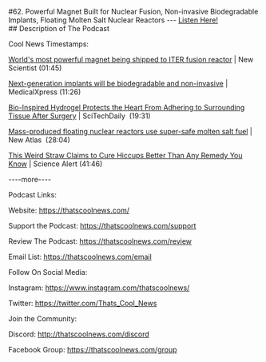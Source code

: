 #62. Powerful Magnet Built for Nuclear Fusion, Non-invasive Biodegradable Implants, Floating Molten Salt Nuclear Reactors
        ---
        [Listen Here!](https://thatscoolnews.podbean.com/e/62-powerful-magnet-built-for-nuclear-fusion-non-invasive-biodegradable-implants-floating-molten-salt-nuclear-reactors/) \
        ## Description of The Podcast
        <p>Cool News Timestamps:</p>

<p><a href='https://www.newscientist.com/article/2280763-worlds-most-powerful-magnet-being-shipped-to-iter-fusion-reactor/?utm_term=Autofeed&utm_campaign=echobox&utm_medium=social&utm_source=Twitter#Echobox=1623862298'>World's most powerful magnet being shipped to ITER fusion reactor</a> | New Scientist (01:45)</p>

<p><a href='https://medicalxpress.com/news/2021-06-next-generation-implants-biodegradable-non-invasive.html'>Next-generation implants will be biodegradable and non-invasive</a> | MedicalXpress (11:26)</p>

<p><a href='https://scitechdaily.com/bio-inspired-hydrogel-protects-the-heart-from-adhering-to-surrounding-tissue-after-surgery/'>Bio-Inspired Hydrogel Protects the Heart From Adhering to Surrounding Tissue After Surgery</a> | SciTechDaily  (19:31)</p>

<p><a href='https://newatlas.com/energy/seaborg-floating-nuclear-reactor-barge/'>Mass-produced floating nuclear reactors use super-safe molten salt fuel</a> | New Atlas  (28:04)</p>

<p><a href='https://www.sciencealert.com/this-special-straw-could-fix-hiccups-better-than-most-home-remedies'>This Weird Straw Claims to Cure Hiccups Better Than Any Remedy You Know</a> | Science Alert (41:46)</p>

<p>----more----</p>

Podcast Links:
<p style="text-align:left;">Website: <a href='https://thatscoolnews.com/'>https://thatscoolnews.com/</a></p>

<p style="text-align:left;">Support the Podcast: <a href='https://thatscoolnews.com/support'>https://thatscoolnews.com/support</a></p>

<p style="text-align:left;">Review The Podcast: <a href='https://thatscoolnews.com/review/'>https://thatscoolnews.com/review</a></p>

<p style="text-align:left;">Email List: <a href='https://thatscoolnews.com/email/'>https://thatscoolnews.com/email</a></p>

Follow On Social Media:
<p style="text-align:left;">Instagram: <a href='https://www.instagram.com/thatscoolnews/'>https://www.instagram.com/thatscoolnews/ </a></p>

<p style="text-align:left;">Twitter: <a href='https://twitter.com/Thats_Cool_News'>https://twitter.com/Thats_Cool_News</a> </p>

Join the Community:
<p style="text-align:left;">Discord: <a href='http://thatscoolnews.com/discord'>http://thatscoolnews.com/discord</a></p>

<p style="text-align:left;">Facebook Group: <a href='https://thatscoolnews.com/group'>https://thatscoolnews.com/group</a></p>

<p> </p>
